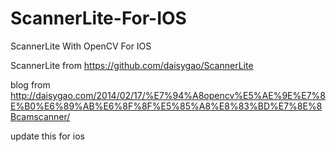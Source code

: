 ScannerLite-For-IOS
===================

ScannerLite With OpenCV For IOS

ScannerLite from https://github.com/daisygao/ScannerLite

blog from http://daisygao.com/2014/02/17/%E7%94%A8opencv%E5%AE%9E%E7%8E%B0%E6%89%AB%E6%8F%8F%E5%85%A8%E8%83%BD%E7%8E%8Bcamscanner/

update this for ios
